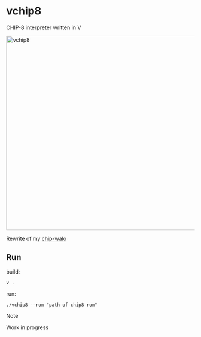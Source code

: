 # vchip8
CHIP-8 interpreter written in V

<img width="520" alt="vchip8" src="https://github.com/diamant3/vchip8/assets/71203851/94ff6a0e-7303-4f8b-a427-e8b5b9941b15">

Rewrite of my [chip-walo](https://github.com/diamant3/chip-walo)

## Run

build:

```shell
v . 
```

run:

```shell
./vchip8 --rom "path of chip8 rom"
```

> [!Note]
> Work in progress
